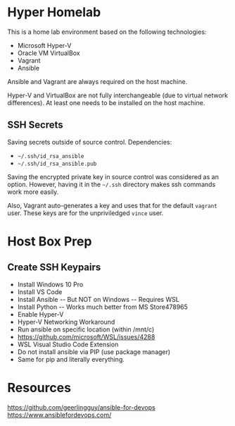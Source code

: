# Hyper Homelab
This is a home lab environment based on the following technologies:
- Microsoft Hyper-V
- Oracle VM VirtualBox
- Vagrant
- Ansible

Ansible and Vagrant are always required on the host machine.

Hyper-V and VirtualBox are not fully interchangeable (due to virtual network differences). At least one needs to be installed on the host machine.

## SSH Secrets
Saving secrets outside of source control.
Dependencies:
- `~/.ssh/id_rsa_ansible`
- `~/.ssh/id_rsa_ansible.pub`

Saving the encrypted private key in source control was considered as an option. However, having it in the `~/.ssh` directory makes ssh commands work more easily.

Also, Vagrant auto-generates a key and uses that for the default `vagrant` user. These keys are for the unpriviledged `vince` user.

# Host Box Prep

## Create SSH Keypairs

- Install Windows 10 Pro
- Install VS Code
- Install Ansible
-- But NOT on Windows
-- Requires WSL
- Install Python
-- Works much better from MS Store478965
- Enable Hyper-V
- Hyper-V Networking Workaround
- Run ansible on specific location (within /mnt/c)
- https://github.com/microsoft/WSL/issues/4288
- WSL Visual Studio Code Extension
- Do not install ansible via PIP (use package manager)
- Same for pip and literally everything.

# Resources
https://github.com/geerlingguy/ansible-for-devops
https://www.ansiblefordevops.com/
